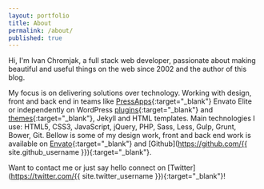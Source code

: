 ```yaml
---
layout: portfolio
title: About
permalink: /about/
published: true
---
```


Hi, I'm Ivan Chromjak, a full stack web developer, passionate about making beautiful and useful things on the web since 2002 and the author of this blog.

My focus is on delivering solutions over technology. Working with design, front and back end in teams like [PressApps](https://codecanyon.net/user/pressapps){:target="_blank"} Envato Elite or independently on WordPress [plugins](https://codecanyon.net/user/pressapps/portfolio){:target="_blank"} and [themes](https://themeforest.net/user/pressapps/portfolio){:target="_blank"}, Jekyll and HTML templates.
Main technologies I use: HTML5, CSS3, JavaScript, jQuery, PHP, Sass, Less, Gulp, Grunt, Bower, Git.
Bellow is some of my design work, front and back end work is available on [Envato](https://themeforest.net/user/pressapps/portfolio){:target="_blank"} and [Github](https://github.com/{{ site.github_username }}){:target="_blank"}.

Want to contact me or just say hello connect on [Twitter](https://twitter.com/{{ site.twitter_username }}){:target="_blank"}!
